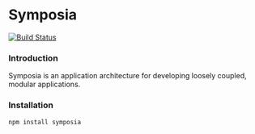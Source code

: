 Symposia 
========

[![Build Status](https://travis-ci.org/paulosborne/symposia.svg?branch=master)](https://travis-ci.org/paulosborne/symposia)


### Introduction

Symposia is an application architecture for developing loosely coupled, modular applications. 
### Installation

```javascript
npm install symposia
```

